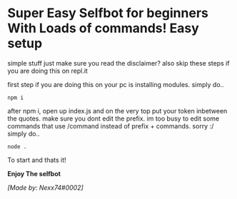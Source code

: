 # Super Easy Selfbot for beginners With Loads of commands! Easy setup

simple stuff just make sure you read the disclaimer? also skip these steps if you are doing this on repl.it

first step if you are doing this on your pc is installing modules. simply do..
```
npm i
```
after npm i, open up index.js and on the very top put your token inbetween the quotes.
make sure you dont edit the prefix. im too busy to edit some commands that use /command instead of prefix + commands. sorry :/ simply do..
```
node .
```
To start and thats it!

**Enjoy The selfbot**


*[Made by: Nexx74#0002]*
